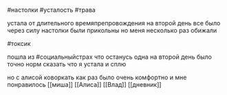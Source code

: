 #настолки #усталость #трава 

устала  от длительного времяпрепровождения
на второй день все было через силу
настолки были прикольны но меня несколько раз обижали

#токсик

пошла из #социальныйстрах что останусь одна
на второй день было точно норм сказать что я устала и сплю

но с алисой коворкать как раз было очень комфортно и мне понравилось
[[миша]]
[[Алиса]]
[[Влад]]
[[дневник]]